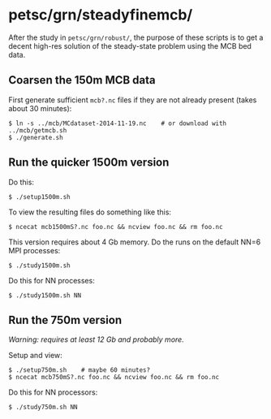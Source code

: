 petsc/grn/steadyfinemcb/
========================

After the study in `petsc/grn/robust/`, the purpose of these scripts is to get
a decent high-res solution of the steady-state problem using the MCB bed data.

Coarsen the 150m MCB data
-------------------------

<!---
# re mcb
#   1=4500m, 2=3000m, 3=1500m, 4=750m
-->
First generate sufficient `mcb?.nc` files if they are not already present (takes
about 30 minutes):

    $ ln -s ../mcb/MCdataset-2014-11-19.nc    # or download with ../mcb/getmcb.sh
    $ ./generate.sh

Run the quicker 1500m version
-----------------------------

<!---
# re 1500 m grid blocks
#   10 | 30, 20, 10
-->
Do this:

    $ ./setup1500m.sh

To view the resulting files do something like this:

    $ ncecat mcb1500mS?.nc foo.nc && ncview foo.nc && rm foo.nc

This version requires about 4 Gb memory.  Do the runs on the default NN=6
MPI processes:

    $ ./study1500m.sh

Do this for NN processes:

    $ ./study1500m.sh NN


Run the 750m version
-----------------------------

_Warning: requires at least 12 Gb and probably more._

<!---
# re 750 m grid blocks
#   5 | 30, 20, 10, 5
-->

Setup and view:

    $ ./setup750m.sh    # maybe 60 minutes?
    $ ncecat mcb750mS?.nc foo.nc && ncview foo.nc && rm foo.nc

Do this for NN processors:

    $ ./study750m.sh NN
